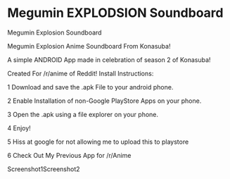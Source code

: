 # Megumin EXPLODSION Soundboard

Megumin Explosion Soundboard

Megumin Explosion Anime Soundboard From Konasuba!

A simple ANDROID App made in celebration of season 2 of Konasuba!

Created For /r/anime of Reddit!
Install Instructions:

1 Download and save the .apk File to your android phone.

2 Enable Installation of non-Google PlayStore Apps on your phone.

3 Open the .apk using a file explorer on your phone.

4 Enjoy!

5 Hiss at google for not allowing me to upload this to playstore

6 Check Out My Previous App for /r/Anime

Screenshot1Screenshot2
